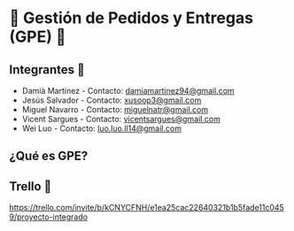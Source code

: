 # 🚚 Gestión de Pedidos y Entregas (GPE) 🚚
## Integrantes 👥

* Damià Martínez - Contacto: damiamartinez94@gmail.com
* Jesús Salvador - Contacto: xusoop3@gmail.com
* Miguel Navarro - Contacto: miguelnatr@gmail.com
* Vicent Sargues - Contacto: vicentsargues@gmail.com
* Wei Luo - Contacto: luo.luo.ll14@gmail.com

## ¿Qué es GPE?

## Trello  📝

https://trello.com/invite/b/kCNYCFNH/e1ea25cac22640321b1b5fade11c0459/proyecto-integrado
